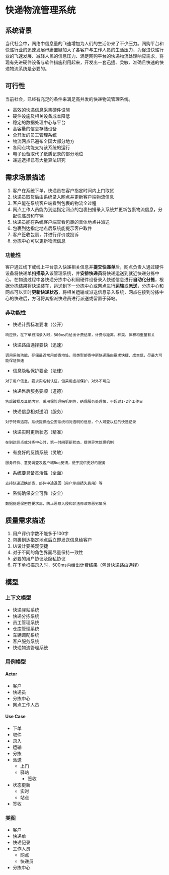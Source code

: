 # 快递物流管理系统

## 系统背景
当代社会中，网络中信息量的飞速增加为人们的生活带来了不少压力。网购平台和快递行业的迅速发展毋庸置疑加大了各客户与工作人员的生活压力，为促进快递行业的飞速发展、减轻人民的信息压力、满足网购平台的快递物流处理响应需求，将现有先进硬件设备与软件措施利用起来，开发出一套迅捷、灵敏、准确且快速的快递物流系统是必要的。

## 可行性
当前社会，已经有充足的条件来满足高并发的快递物流管理系统。

- 高效的快递信息采集硬件设施
- 硬件设施及相关设备成本降低
- 稳定的数据处理中心与平台
- 高容量的信息存储设备
- 全开发的员工管理系统
- 物流网点已遍布全国大部分地方
- 各网点均能支持该系统的运行
- 电子设备取代了纸质记录的部分地位
- 递送选择已有大量算法研究

## 需求场景描述
1. 客户在系统下单，快递员在客户指定时间内上门取货
2. 快递员取货后由系统录入网点并更新客户端物流信息
3. 客户能在系统客户端看到包裹的物流全过程
4. 网点工作人员能为到达指定网点的包裹扫描录入系统并更新包裹物流信息，分配快递员和车辆
5. 快递员能在系统客户端查看包裹的具体地点并派送
6. 包裹到达指定地点后系统能提示客户取件
7. 客户签收包裹，并进行评价或投诉
8. 分拣中心可以更新物流信息


### 功能性
客户通过线下或线上平台录入快递相关信息并**提交快递单**后，网点负责人通过硬件设备将快递单**扫描录入**该管理系统，并**安排快递员**将快递运送到就近快递分拣中心，在物流过程中各快递分拣中心利用硬件设备录入快递信息进行**自动化分拣**，根据分拣结果将快递装车，运送到下一分拣中心或网点进行**运输**或**派送**，分拣中心和网点可以实时**更新快递状态**，将相关运输或派送信息录入系统，网点在接到分拣中心的快递后，方可将其指派快递员进行派送或留置于驿站。

### 非功能性
- 快递计费标准要准（公开）

`响应快，在下单扫描录入时，500ms内给出计费结果，计费与距离、种类、体积和重量有关`

- 快递路由选择要快（迅速）

`调用系统功能，存储最近常用邮寄地址，同类型邮寄中新快递路由要求快捷、成本低，尽最大可能保证快速`

- 信息隐私保护要全（法律）

`对于用户信息，要求实名制认证，但采用虚拟保护，对外不可见`

- 快递售后服务要顺（道德）

`售后破损及其他内容，采用保险理赔机制等，确保服务处理快，不超过1-2个工作日`

- 快递信息相对透明（服务）

`对于特殊追踪，系统提供给公安系统相对透明的信息，个人可查以往的快递记录`

- 快递实时更新状态（精准）

`在到达网点或分拣中心时，第一时间更新状态，提供异常处理机制`

- 有良好的反馈系统（灵敏）

`服务评价、意见调查及客户端Bug反馈，便于提供更好的服务`

- 系统要具备灵活性（全面）

`支持快速退换邮寄、邮件中途退回（用户承担损失费用）等`

- 系统确保安全可靠（安全）

`数据处理保密性要求高，防止恶意入侵和非法修改等恶劣情况`

## 质量需求描述
1. 用户评价字数不能多于100字
2. 包裹到达指定地点后立即发送信息给客户
3. $UI$设计要美观便捷
4. 对于不同的角色界面尽量保持一致性
5. 必要的用户协议及隐私协议
6. 在下单扫描录入时，500ms内给出计费结果（包含快递路由选择）

## 模型

### 上下文模型
- 快递驿站系统
- 快递分拣系统
- 员工管理系统
- 仓库管理系统
- 车辆调配系统
- 客户服务系统
- 快递物流管理系统

### 用例模型
#### Actor
- 客户
- 快递员
- 分拣中心
- 网点工作人员

#### Use Case
- 下单
- 取件
- 录入
- 运输
- 分拣
- 派送
    - 上门
    - 驿站
        - 签收
- 状态更新
    - 实时
    - 站点
- 签收

### 类图
- 客户
- 快递单
- 快递记录
- 工作人员
    - 网点
    - 快递员
- 分拣中心
